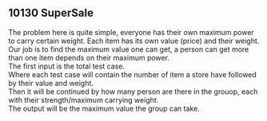 ## 10130 SuperSale
The problem here is quite simple, everyone has their own maximum power to carry certain weight. Each item has its own value (price) and their weight. Our job is to find the maximum value one can get, a person can get more than one item depends on their maximum power. <br>
The first input is the total test case. <br>
Where each test case will contain the number of item a store have followed by their value and weight. <br>
Then it will be continued by how many person are there in the grouop, each with their strength/maximum carrying weight. <br>
The output will be the maximum value the group can take. <br>


